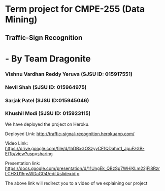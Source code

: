 # Term project for CMPE-255 (Data Mining)
## Traffic-Sign Recognition
# - By Team Dragonite
### Vishnu Vardhan Reddy Yeruva (SJSU ID: 015917551)
### Nevil Shah   (SJSU ID: 015964975)
### Sarjak Patel  (SJSU ID:015945046)
### Khushil Modi (SJSU ID: 015923115)


We have deployed the project on Heroku. 

Deployed Link: http://traffic-signal-recognition.herokuapp.com/

Video Link: https://drive.google.com/file/d/1hDBxGOSzyyCF1QDahm1_JpuFzGB-EITo/view?usp=sharing

Presentation link: https://docs.google.com/presentation/d/11UngEk_QBzSg7WHjKLm22jFl8RzrLCHXU15psWDaG04/edit#slide=id.p


The above link will redirect you to a video of we explaining our project
